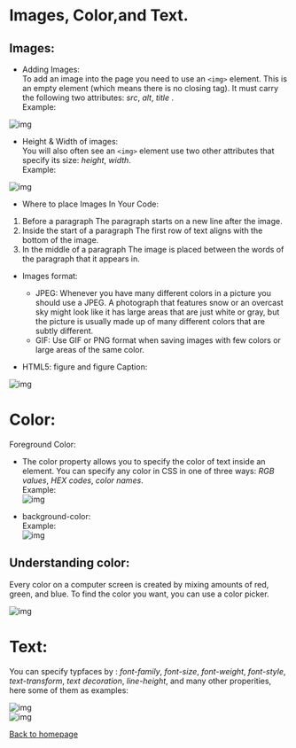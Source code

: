 # Images, Color,and Text.

## Images:
- Adding Images: <br>
To add an image into the page
you need to use an ``<img>``
element. This is an empty
element (which means there is
no closing tag). It must carry the
following two attributes: *src*, *alt*, *title* . <br>
Example:<br>

![img](./images/images.JPG)

- Height & Width
of images: <br>
You will also often see an ``<img>``
element use two other attributes
that specify its size: *height*, *width*.<br>
Example:<br>


![img](./images/imageswandh.JPG)

- Where to place Images
In Your Code: 
 1. Before a paragraph
The paragraph starts on a new
line after the image.
1. Inside the start of a
paragraph
The first row of text aligns with
the bottom of the image.
3. In the middle of a
paragraph
The image is placed between the
words of the paragraph that it
appears in.


- Images format: 
  - JPEG: Whenever you have many different
colors in a picture you should use a JPEG.
A photograph that features snow or an
overcast sky might look like it has large
areas that are just white or gray, but the
picture is usually made up of many different
colors that are subtly different.
  - GIF: Use GIF or PNG format
when saving images
with few colors or large
areas of the same color.

-  HTML5: figure and
figure Caption: <br>

![img](./images/figure.JPG)





# Color:
Foreground Color:<br>
- The color property allows you
to specify the color of text inside
an element. You can specify any
color in CSS in one of three ways: *RGB values*, *HEX codes*, *color names*.<br>
Example: <br>
![img](./images/color.JPG)

- background-color:<br>
Example: <br>
![img](./images/background.JPG)

## Understanding color:<br>
Every color on a computer screen is created by mixing amounts of red,
green, and blue. To find the color you want, you can use a color picker.<br>

![img](./images/understandingcolor.JPG)


# Text:
You can specify typfaces  by : *font-family*, *font-size*, *font-weight*, *font-style*, *text-transform*, *text decoration*, *line-height*, and many other properities, here some of them as examples: <br>

![img](./images/letterspacing.JPG) <br>
![img](./images/style.JPG) <br>




[Back to homepage](./readme.md)